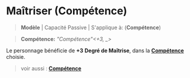 # Maîtriser (Compétence)
> **Modèle** | Capacité Passive |
S'applique à: (**Compétence**)

> **Compétence:** _"Compétence"<+3, \_>_

Le personnage bénéficie de **+3** **Degré de Maîtrise**, dans la **[Compétence](https://trello.com/c/udzuobSo)** choisie.

> voir aussi : **[Compétence](https://trello.com/c/udzuobSo)**

